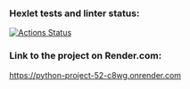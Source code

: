 ### Hexlet tests and linter status:
[![Actions Status](https://github.com/Viacheslav500/python-project-52/actions/workflows/hexlet-check.yml/badge.svg)](https://github.com/Viacheslav500/python-project-52/actions)


### Link to the project on Render.com:

https://python-project-52-c8wg.onrender.com
